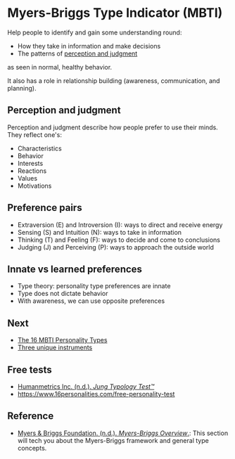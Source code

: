 # Myers-Briggs Type Indicator (MBTI)

Help people to identify and gain some understanding round:

- How they take in information and make decisions
- The patterns of [perception and judgment](#perception-and-judgment)

as seen in normal, healthy behavior.

It also has a role in relationship building (awareness, communication, and planning).

## Perception and judgment

Perception and judgment describe how people prefer to use their minds. They reflect one's:

- Characteristics
- Behavior
- Interests
- Reactions
- Values
- Motivations

## Preference pairs

- Extraversion (E) and Introversion (I): ways to direct and receive energy
- Sensing (S) and Intuition (N): ways to take in information
- Thinking (T) and Feeling (F): ways to decide and come to conclusions
- Judging (J) and Perceiving (P): ways to approach the outside world

## Innate vs learned preferences

- Type theory: personality type preferences are innate
- Type does not dictate behavior
- With awareness, we can use opposite preferences


##

## Next

- [The 16 MBTI Personality Types](types/README.md#the-16-mbti-personality-types)
- [Three unique instruments](three-unique-instruments.md#three-unique-instruments)

## Free tests

- [Humanmetrics Inc. (n.d.). *Jung Typology Test™*](http://www.humanmetrics.com/cgi-win/jtypes2.asp)
- https://www.16personalities.com/free-personality-test

## Reference

- [Myers & Briggs Foundation. (n.d.). *Myers-Briggs
  Overview*.](https://www.myersbriggs.org/my-mbti-personality-type/myers-briggs-overview/): This section will tech you
  about the Myers-Briggs framework and general type concepts.
